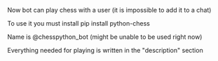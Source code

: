 Now bot can play chess with a user (it is impossible to add it to a chat)

To use it you must install pip install python-chess

Name is @chesspython_bot (might be unable to be used right now)

Everything needed for playing is written in the "description" section
